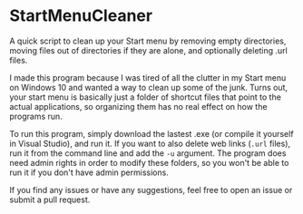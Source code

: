 # StartMenuCleaner
A quick script to clean up your Start menu by removing empty directories, moving files out of directories if they are alone, and optionally deleting .url files.

I made this program because I was tired of all the clutter in my Start menu on Windows 10 and wanted a way to clean up some of the junk. Turns out, your start menu is basically just a folder of shortcut files that point to the actual applications, so organizing them has no real effect on how the programs run.

To run this program, simply download the lastest .exe (or compile it yourself in Visual Studio), and run it. If you want to also delete web links (`.url` files), run it from the command line and add the `-u` argument. The program does need admin rights in order to modify these folders, so you won't be able to run it if you don't have admin permissions.

If you find any issues or have any suggestions, feel free to open an issue or submit a pull request.
